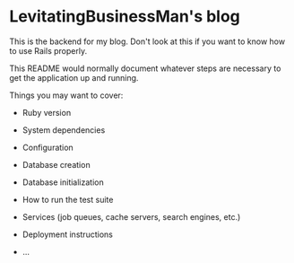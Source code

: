 # LevitatingBusinessMan's blog

This is the backend for my blog. Don't look at this if you want to know how to use Rails properly.

This README would normally document whatever steps are necessary to get the
application up and running.

Things you may want to cover:

* Ruby version

* System dependencies

* Configuration

* Database creation

* Database initialization

* How to run the test suite

* Services (job queues, cache servers, search engines, etc.)

* Deployment instructions

* ...
